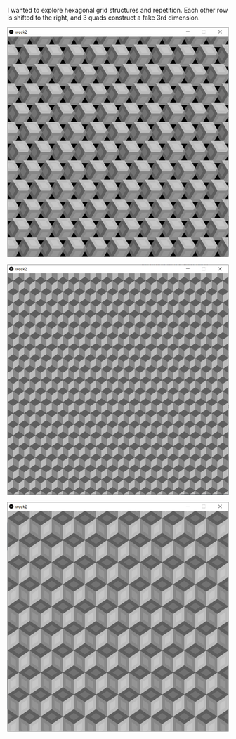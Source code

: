 I wanted to explore hexagonal grid structures and repetition. Each other row is shifted to the right, and 3 quads construct a fake 3rd dimension. 

![Pattern 3](p3.png "Pattern 3")

![Pattern 2](p2.png "Pattern 2")

![Pattern 1](p1.png "Pattern 1")